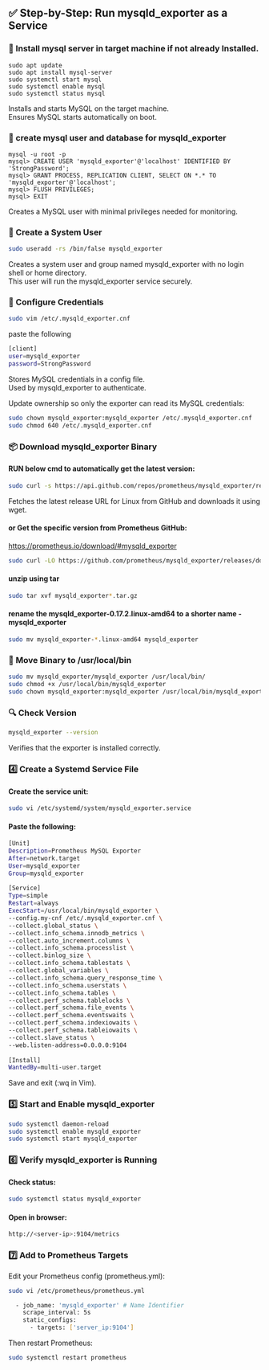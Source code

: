 ## ✅ Step-by-Step: Run mysqld_exporter as a Service

### 🐬 Install mysql server in target machine if not already Installed.
```
sudo apt update
sudo apt install mysql-server
sudo systemctl start mysql
sudo systemctl enable mysql
sudo systemctl status mysql
```
Installs and starts MySQL on the target machine.  
Ensures MySQL starts automatically on boot.

### 📝 create mysql user and database for mysqld_exporter
```
mysql -u root -p
mysql> CREATE USER 'mysqld_exporter'@'localhost' IDENTIFIED BY 'StrongPassword';
mysql> GRANT PROCESS, REPLICATION CLIENT, SELECT ON *.* TO 'mysqld_exporter'@'localhost';
mysql> FLUSH PRIVILEGES;
mysql> EXIT
```
Creates a MySQL user with minimal privileges needed for monitoring.

### 👤 Create a System User
```sh
sudo useradd -rs /bin/false mysqld_exporter
```
Creates a system user and group named mysqld_exporter with no login shell or home directory.  
This user will run the mysqld_exporter service securely.
### 📝 Configure Credentials
```sh
sudo vim /etc/.mysqld_exporter.cnf
```
paste the following
```sh
[client]
user=mysqld_exporter
password=StrongPassword
```
Stores MySQL credentials in a config file.  
Used by mysqld_exporter to authenticate. 

Update ownership so only the exporter can read its MySQL credentials:
```sh
sudo chown mysqld_exporter:mysqld_exporter /etc/.mysqld_exporter.cnf
sudo chmod 640 /etc/.mysqld_exporter.cnf
```
### 📦 Download mysqld_exporter Binary
#### RUN below cmd to automatically get the latest version:
```sh
sudo curl -s https://api.github.com/repos/prometheus/mysqld_exporter/releases/latest | grep browser_download_url | grep linux-amd64 | cut -d '"' -f 4 | wget -qi -
```
Fetches the latest release URL for Linux from GitHub and downloads it using wget.
#### or Get the specific version from Prometheus GitHub:
https://prometheus.io/download/#mysqld_exporter
```sh
sudo curl -LO https://github.com/prometheus/mysqld_exporter/releases/download/v0.17.2/mysqld_exporter-0.17.2.linux-amd64.tar.gz
```

#### unzip using tar
```sh
sudo tar xvf mysqld_exporter*.tar.gz
```
#### rename the mysqld_exporter-0.17.2.linux-amd64 to a shorter name - mysqld_exporter
```sh
sudo mv mysqld_exporter-*.linux-amd64 mysqld_exporter
```

### 📂 Move Binary to /usr/local/bin
```sh
sudo mv mysqld_exporter/mysqld_exporter /usr/local/bin/
sudo chmod +x /usr/local/bin/mysqld_exporter
sudo chown mysqld_exporter:mysqld_exporter /usr/local/bin/mysqld_exporter
```
### 🔍 Check Version
```sh
mysqld_exporter --version
```
Verifies that the exporter is installed correctly.


### 4️⃣ Create a Systemd Service File
#### Create the service unit:

```sh
sudo vi /etc/systemd/system/mysqld_exporter.service
```
#### Paste the following:

```sh
[Unit]
Description=Prometheus MySQL Exporter
After=network.target
User=mysqld_exporter
Group=mysqld_exporter
 
[Service]
Type=simple
Restart=always
ExecStart=/usr/local/bin/mysqld_exporter \
--config.my-cnf /etc/.mysqld_exporter.cnf \
--collect.global_status \
--collect.info_schema.innodb_metrics \
--collect.auto_increment.columns \
--collect.info_schema.processlist \
--collect.binlog_size \
--collect.info_schema.tablestats \
--collect.global_variables \
--collect.info_schema.query_response_time \
--collect.info_schema.userstats \
--collect.info_schema.tables \
--collect.perf_schema.tablelocks \
--collect.perf_schema.file_events \
--collect.perf_schema.eventswaits \
--collect.perf_schema.indexiowaits \
--collect.perf_schema.tableiowaits \
--collect.slave_status \
--web.listen-address=0.0.0.0:9104
 
[Install]
WantedBy=multi-user.target
```
Save and exit (:wq in Vim).
### 5️⃣ Start and Enable mysqld_exporter
```sh
sudo systemctl daemon-reload
sudo systemctl enable mysqld_exporter
sudo systemctl start mysqld_exporter
```
### 6️⃣ Verify mysqld_exporter is Running
#### Check status:

```sh
sudo systemctl status mysqld_exporter
```

#### Open in browser:

```sh
http://<server-ip>:9104/metrics
```
### 7️⃣ Add to Prometheus Targets
Edit your Prometheus config (prometheus.yml):
```sh
sudo vi /etc/prometheus/prometheus.yml
```

```sh
  - job_name: 'mysqld_exporter' # Name Identifier
    scrape_interval: 5s
    static_configs:
      - targets: ['server_ip:9104']
```
Then restart Prometheus:

```sh
sudo systemctl restart prometheus
```
